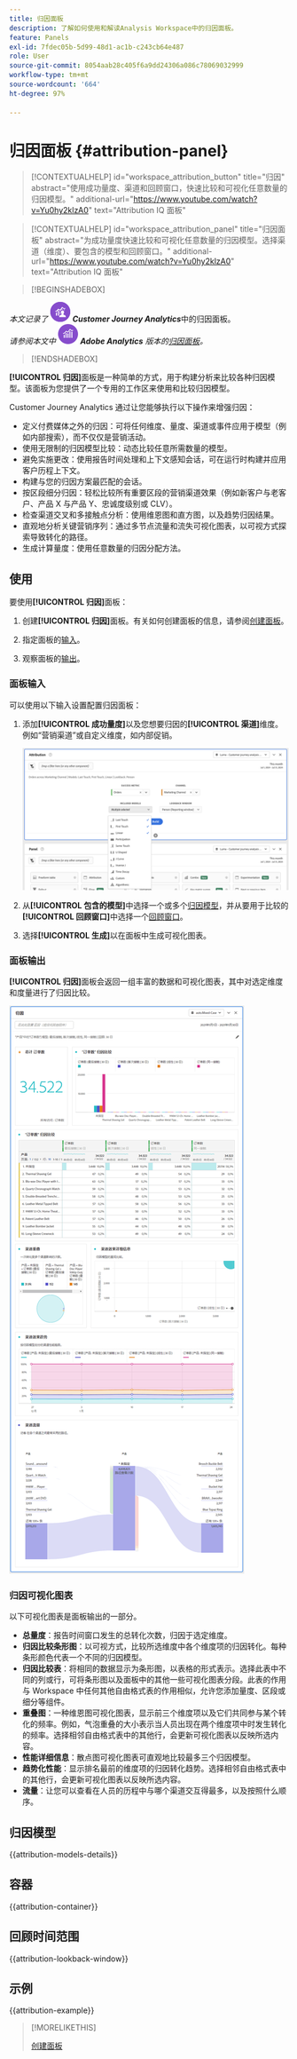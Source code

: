 ```yaml
---
title: 归因面板
description: 了解如何使用和解读Analysis Workspace中的归因面板。
feature: Panels
exl-id: 7fdec05b-5d99-48d1-ac1b-c243cb64e487
role: User
source-git-commit: 8054aab28c405f6a9dd24306a086c78069032999
workflow-type: tm+mt
source-wordcount: '664'
ht-degree: 97%

---
```


# 归因面板 {#attribution-panel}

<!-- markdownlint-disable MD034 -->

>[!CONTEXTUALHELP]
>id="workspace_attribution_button"
>title="归因"
>abstract="使用成功量度、渠道和回顾窗口，快速比较和可视化任意数量的归因模型。"
>additional-url="https://www.youtube.com/watch?v=Yu0hy2klzA0" text="Attribution IQ 面板"

>[!CONTEXTUALHELP]
>id="workspace_attribution_panel"
>title="归因面板"
>abstract="为成功量度快速比较和可视化任意数量的归因模型。选择渠道（维度）、要包含的模型和回顾窗口。"
>additional-url="https://www.youtube.com/watch?v=Yu0hy2klzA0" text="Attribution IQ 面板"

<!-- markdownlint-enable MD034 -->

>[!BEGINSHADEBOX]

_本文记录了_ ![CustomerJourneyAnalytics](/help/assets/icons/CustomerJourneyAnalytics.svg) _**Customer Journey Analytics**_&#x200B;中的归因面板。<br/>_请参阅本文中_ ![AdobeAnalytics](/help/assets/icons/AdobeAnalytics.svg) _**Adobe Analytics** 版本的[归因面板](https://experienceleague.adobe.com/zh-hans/docs/analytics/analyze/analysis-workspace/panels/attribution)。_

>[!ENDSHADEBOX]

**[!UICONTROL 归因]**&#x200B;面板是一种简单的方式，用于构建分析来比较各种归因模型。该面板为您提供了一个专用的工作区来使用和比较归因模型。

Customer Journey Analytics 通过让您能够执行以下操作来增强归因：

* 定义付费媒体之外的归因：可将任何维度、量度、渠道或事件应用于模型（例如内部搜索），而不仅仅是营销活动。
* 使用无限制的归因模型比较：动态比较任意所需数量的模型。
* 避免实施更改：使用报告时间处理和上下文感知会话，可在运行时构建并应用客户历程上下文。
* 构建与您的归因方案最匹配的会话。
* 按区段细分归因：轻松比较所有重要区段的营销渠道效果（例如新客户与老客户、产品 X 与产品 Y、忠诚度级别或 CLV）。
* 检查渠道交叉和多接触点分析：使用维恩图和直方图，以及趋势归因结果。
* 直观地分析关键营销序列：通过多节点流量和流失可视化图表，以可视方式探索导致转化的路径。
* 生成计算量度：使用任意数量的归因分配方法。

## 使用

要使用&#x200B;**[!UICONTROL 归因]**&#x200B;面板：

1. 创建&#x200B;**[!UICONTROL 归因]**&#x200B;面板。有关如何创建面板的信息，请参阅[创建面板](panels.md#create-a-panel)。

1. 指定面板的[输入](#panel-input)。

1. 观察面板的[输出](#panel-output)。

### 面板输入

可以使用以下输入设置配置归因面板：

1. 添加&#x200B;**[!UICONTROL 成功量度]**&#x200B;以及您想要归因的&#x200B;**[!UICONTROL 渠道]**&#x200B;维度。例如“营销渠道”或自定义维度，如内部促销。

   ![归因面板窗口显示几个选定的维度和量度。](assets/attribution-panel.png)

1. 从&#x200B;**[!UICONTROL 包含的模型]**&#x200B;中选择一个或多个[归因模型](#attribution-models)，并从要用于比较的&#x200B;**[!UICONTROL 回顾窗口]**&#x200B;中选择一个[回顾窗口](#lookback-window)。

1. 选择&#x200B;**[!UICONTROL 生成]**&#x200B;以在面板中生成可视化图表。

### 面板输出

**[!UICONTROL 归因]**&#x200B;面板会返回一组丰富的数据和可视化图表，其中对选定维度和度量进行了归因比较。

![比较选定量度和维度的归因面板可视化图表。](assets/attr_panel_vizs.png)

### 归因可视化图表

以下可视化图表是面板输出的一部分。

* **总量度**：报告时间窗口发生的总转化次数，归因于选定维度。
* **归因比较条形图**：以可视方式，比较所选维度中各个维度项的归因转化。每种条形颜色代表一个不同的归因模型。
* **归因比较表**：将相同的数据显示为条形图，以表格的形式表示。选择此表中不同的列或行，可将条形图以及面板中的其他一些可视化图表分段。此表的作用与 Workspace 中任何其他自由格式表的作用相似，允许您添加量度、区段或细分等组件。
* **重叠图**：一种维恩图可视化图表，显示前三个维度项以及它们共同参与某个转化的频率。例如，气泡重叠的大小表示当人员出现在两个维度项中时发生转化的频率。选择相邻自由格式表中的其他行，会更新可视化图表以反映所选内容。
* **性能详细信息**：散点图可视化图表可直观地比较最多三个归因模型。
* **趋势化性能**：显示排名最前的维度项的归因转化趋势。选择相邻自由格式表中的其他行，会更新可视化图表以反映所选内容。
* **流量**：让您可以查看在人员的历程中与哪个渠道交互得最多，以及按照什么顺序。

## 归因模型

{{attribution-models-details}}

## 容器

{{attribution-container}}

## 回顾时间范围

{{attribution-lookback-window}}

## 示例

{{attribution-example}}

>[!MORELIKETHIS]
>
> [创建面板](/help/analysis-workspace/c-panels/panels.md#create-a-panel)
>
